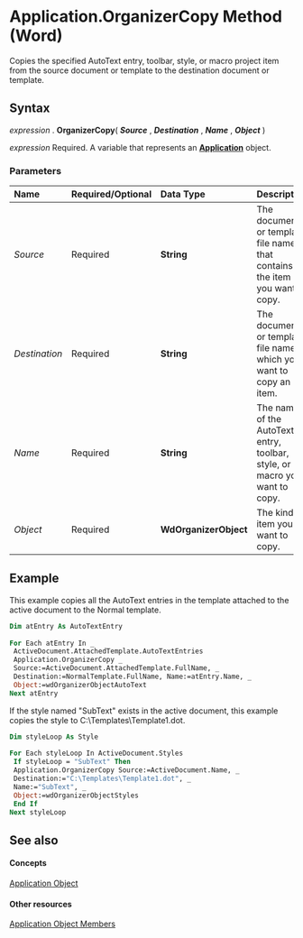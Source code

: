 
# Application.OrganizerCopy Method (Word)

Copies the specified AutoText entry, toolbar, style, or macro project item from the source document or template to the destination document or template.


## Syntax

 _expression_ . **OrganizerCopy**( **_Source_** , **_Destination_** , **_Name_** , **_Object_** )

 _expression_ Required. A variable that represents an **[Application](d1cf6f8f-4e88-bf01-93b4-90a83f79cb44.md)** object.


### Parameters



|**Name**|**Required/Optional**|**Data Type**|**Description**|
|:-----|:-----|:-----|:-----|
| _Source_|Required| **String**|The document or template file name that contains the item you want to copy.|
| _Destination_|Required| **String**|The document or template file name to which you want to copy an item.|
| _Name_|Required| **String**|The name of the AutoText entry, toolbar, style, or macro you want to copy.|
| _Object_|Required| **WdOrganizerObject**|The kind of item you want to copy.|

## Example

This example copies all the AutoText entries in the template attached to the active document to the Normal template.


```vb
Dim atEntry As AutoTextEntry 
 
For Each atEntry In _ 
 ActiveDocument.AttachedTemplate.AutoTextEntries 
 Application.OrganizerCopy _ 
 Source:=ActiveDocument.AttachedTemplate.FullName, _ 
 Destination:=NormalTemplate.FullName, Name:=atEntry.Name, _ 
 Object:=wdOrganizerObjectAutoText 
Next atEntry
```

If the style named "SubText" exists in the active document, this example copies the style to C:\Templates\Template1.dot.




```vb
Dim styleLoop As Style 
 
For Each styleLoop In ActiveDocument.Styles 
 If styleLoop = "SubText" Then 
 Application.OrganizerCopy Source:=ActiveDocument.Name, _ 
 Destination:="C:\Templates\Template1.dot", _ 
 Name:="SubText", _ 
 Object:=wdOrganizerObjectStyles 
 End If 
Next styleLoop
```


## See also


#### Concepts


[Application Object](d1cf6f8f-4e88-bf01-93b4-90a83f79cb44.md)
#### Other resources


[Application Object Members](71669f1e-65f1-b0f1-b67d-355dfdbebe50.md)

